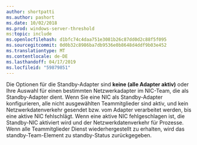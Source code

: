```yaml
---
author: shortpatti
ms.author: pashort
ms.date: 10/02/2018
ms.prod: windows-server-threshold
ms:topic: include
ms.openlocfilehash: d1bfc74c4daa751e3081b26c87dd0d2c88f5f095
ms.sourcegitcommit: 0d0b32c8986ba7db9536e0b8648d4ddf9b03e452
ms.translationtype: MT
ms.contentlocale: de-DE
ms.lasthandoff: 04/17/2019
ms.locfileid: "59879851"
---
```

Die Optionen für die Standby-Adapter sind **keine (alle Adapter aktiv)** oder Ihre Auswahl für einen bestimmten Netzwerkadapter im NIC-Team, die als Standby-Adapter dient. Wenn Sie eine NIC als Standby-Adapter konfigurieren, alle nicht ausgewählten Teammitglieder sind aktiv, und kein Netzwerkdatenverkehr gesendet bzw. vom Adapter verarbeitet werden, bis eine aktive NIC fehlschlägt. Wenn eine aktive NIC fehlgeschlagen ist, die Standby-NIC aktiviert wird und der Netzwerkdatenverkehr für Prozesse. Wenn alle Teammitglieder Dienst wiederhergestellt zu erhalten, wird das standby-Team-Element zu standby-Status zurückgegeben.  